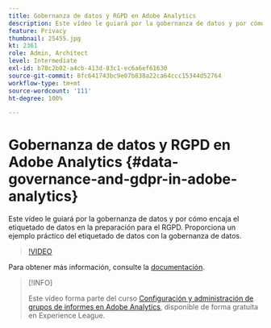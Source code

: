 ```yaml
---
title: Gobernanza de datos y RGPD en Adobe Analytics
description: Este vídeo le guiará por la gobernanza de datos y por cómo encaja el etiquetado de datos en la preparación para el RGPD. Proporciona un ejemplo práctico del etiquetado de datos con la gobernanza de datos.
feature: Privacy
thumbnail: 25455.jpg
kt: 2361
role: Admin, Architect
level: Intermediate
exl-id: b78c2b02-a4cb-413d-83c1-ec6a6ef61630
source-git-commit: 8fc641743bc9e07b838a22ca64ccc15344d52764
workflow-type: tm+mt
source-wordcount: '111'
ht-degree: 100%

---
```


# Gobernanza de datos y RGPD en Adobe Analytics {#data-governance-and-gdpr-in-adobe-analytics}

Este vídeo le guiará por la gobernanza de datos y por cómo encaja el etiquetado de datos en la preparación para el RGPD. Proporciona un ejemplo práctico del etiquetado de datos con la gobernanza de datos.

>[!VIDEO](https://video.tv.adobe.com/v/25455/?quality=12&learn=on)

Para obtener más información, consulte la [documentación](https://experienceleague.adobe.com/docs/analytics/admin/data-governance/an-gdpr-overview.html?lang=es).

>[!INFO]
>
> Este vídeo forma parte del curso [Configuración y administración de grupos de informes en Adobe Analytics](https://experienceleague.adobe.com/?recommended=Analytics-A-1-2021.1.administration&amp;lang=es), disponible de forma gratuita en Experience League.